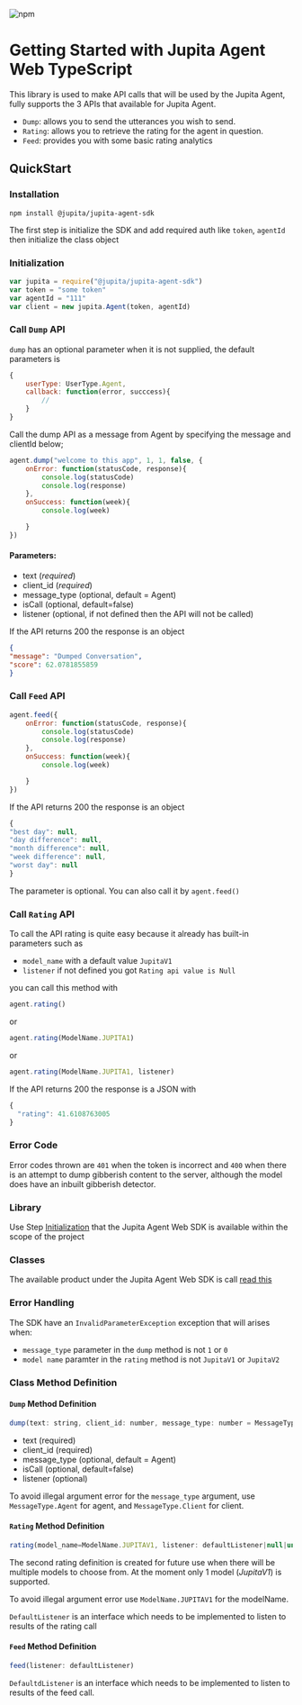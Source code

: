 
![npm](https://img.shields.io/npm/v/@jupita/jupita-agent-sdk)

# Getting Started with Jupita Agent Web TypeScript

This library is used to make API calls that will be used by the Jupita Agent, fully supports the 3 APIs that available for Jupita Agent.


* `Dump`: allows you to send the utterances you wish to send.
* `Rating`: allows you to retrieve the rating for the agent in question.
* `Feed`: provides you with some basic rating analytics





##  QuickStart

### Installation

```
npm install @jupita/jupita-agent-sdk
```


The first step is initialize the SDK and add required auth like `token`, `agentId` then initialize the class object

### Initialization

```js
var jupita = require("@jupita/jupita-agent-sdk")
var token = "some token"
var agentId = "111"
var client = new jupita.Agent(token, agentId)
```


### Call `Dump` API

`dump` has an optional parameter when it is not supplied, the default parameters is

```js
{
    userType: UserType.Agent,
    callback: function(error, succcess){
        //
    }
}
```

Call the dump API as a message from Agent by specifying the message and clientId below;

```js
agent.dump("welcome to this app", 1, 1, false, {
    onError: function(statusCode, response){
        console.log(statusCode)
        console.log(response)
    }, 
    onSuccess: function(week){
        console.log(week)

    }
})
```

#### Parameters:

* text (*required*)
* client_id (*required*)
* message_type (optional, default = Agent)
* isCall (optional, default=false)
* listener (optional, if not defined then the API will not be called)

If the API returns 200 the response is an object

```json
{
"message": "Dumped Conversation",
"score": 62.0781855859
}
```

### Call `Feed` API


```js
agent.feed({
    onError: function(statusCode, response){
        console.log(statusCode)
        console.log(response)
    }, 
    onSuccess: function(week){
        console.log(week)

    }
})
```


If the API returns 200 the response is an object

```js
{
"best day": null,
"day difference": null,
"month difference": null,
"week difference": null,
"worst day": null
}
```

The parameter is optional. You can also call it by `agent.feed()`

### Call `Rating` API

To call the API rating is quite easy because it already has built-in parameters such as

* `model_name` with a default value `JupitaV1`
* `listener` if not defined you got `Rating api value is Null`


you can call this method with

```js
agent.rating()
```
or

```js
agent.rating(ModelName.JUPITA1)
```
or

```js
agent.rating(ModelName.JUPITA1, listener)
```

If the API returns 200 the response is a JSON with

```js
{
  "rating": 41.6108763005
}
```

### Error Code

Error codes thrown are `401` when the token is incorrect and `400` when there is an attempt to dump gibberish content to the server, although the model does have an inbuilt gibberish detector.

### Library

Use Step [Initialization](###initialization)
that the Jupita Agent Web SDK is available within the scope of the project 


### Classes

The available product under the Jupita Agent Web SDK is call [read this](###initialization) 

### Error Handling

The SDK have an `InvalidParameterException` exception that will arises when:
- `message_type` parameter in the `dump` method is not `1` or `0`
- `model name` paramter in the `rating` method is not `JupitaV1` or `JupitaV2`



### Class Method Definition

#### `Dump` Method Definition

```js
dump(text: string, client_id: number, message_type: number = MessageType.Agent, isCall = false, listener: defaultListener|null|undefined=null)
```

* text (required)
* client_id (required)
* message_type (optional, default = Agent)
* isCall (optional, default=false)
* listener (optional)

To avoid illegal argument error for the `message_type` argument, use `MessageType.Agent` for agent, and `MessageType.Client` for client.

#### `Rating` Method Definition

```js
rating(model_name=ModelName.JUPITAV1, listener: defaultListener|null|undefined=null)
```
The second rating definition is created for future use when there will be multiple models to choose from. At the moment only 1 model (*JupitaV1*) is supported. 

To avoid illegal argument error use `ModelName.JUPITAV1` for the modelName. 

`DefaultListener` is an interface which needs to be implemented to listen to results of the rating call

#### `Feed` Method Definition

```js
feed(listener: defaultListener)
```

`DefaultdListener` is an interface which needs to be implemented to listen to results of the feed call.